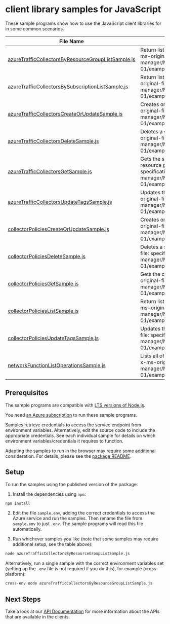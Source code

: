 # client library samples for JavaScript

These sample programs show how to use the JavaScript client libraries for in some common scenarios.

| **File Name**                                                                                         | **Description**                                                                                                                                                                                                                    |
| ----------------------------------------------------------------------------------------------------- | ---------------------------------------------------------------------------------------------------------------------------------------------------------------------------------------------------------------------------------- |
| [azureTrafficCollectorsByResourceGroupListSample.js][azuretrafficcollectorsbyresourcegrouplistsample] | Return list of Azure Traffic Collectors in a Resource Group x-ms-original-file: specification/networkfunction/resource-manager/Microsoft.NetworkFunction/stable/2022-11-01/examples/AzureTrafficCollectorsByResourceGroupList.json |
| [azureTrafficCollectorsBySubscriptionListSample.js][azuretrafficcollectorsbysubscriptionlistsample]   | Return list of Azure Traffic Collectors in a subscription x-ms-original-file: specification/networkfunction/resource-manager/Microsoft.NetworkFunction/stable/2022-11-01/examples/AzureTrafficCollectorsBySubscriptionList.json    |
| [azureTrafficCollectorsCreateOrUpdateSample.js][azuretrafficcollectorscreateorupdatesample]           | Creates or updates a Azure Traffic Collector resource x-ms-original-file: specification/networkfunction/resource-manager/Microsoft.NetworkFunction/stable/2022-11-01/examples/AzureTrafficCollectorCreate.json                     |
| [azureTrafficCollectorsDeleteSample.js][azuretrafficcollectorsdeletesample]                           | Deletes a specified Azure Traffic Collector resource. x-ms-original-file: specification/networkfunction/resource-manager/Microsoft.NetworkFunction/stable/2022-11-01/examples/AzureTrafficCollectorDelete.json                     |
| [azureTrafficCollectorsGetSample.js][azuretrafficcollectorsgetsample]                                 | Gets the specified Azure Traffic Collector in a specified resource group x-ms-original-file: specification/networkfunction/resource-manager/Microsoft.NetworkFunction/stable/2022-11-01/examples/AzureTrafficCollectorGet.json     |
| [azureTrafficCollectorsUpdateTagsSample.js][azuretrafficcollectorsupdatetagssample]                   | Updates the specified Azure Traffic Collector tags. x-ms-original-file: specification/networkfunction/resource-manager/Microsoft.NetworkFunction/stable/2022-11-01/examples/AzureTrafficCollectorUpdateTags.json                   |
| [collectorPoliciesCreateOrUpdateSample.js][collectorpoliciescreateorupdatesample]                     | Creates or updates a Collector Policy resource x-ms-original-file: specification/networkfunction/resource-manager/Microsoft.NetworkFunction/stable/2022-11-01/examples/CollectorPolicyCreate.json                                  |
| [collectorPoliciesDeleteSample.js][collectorpoliciesdeletesample]                                     | Deletes a specified Collector Policy resource. x-ms-original-file: specification/networkfunction/resource-manager/Microsoft.NetworkFunction/stable/2022-11-01/examples/CollectorPolicyDelete.json                                  |
| [collectorPoliciesGetSample.js][collectorpoliciesgetsample]                                           | Gets the collector policy in a specified Traffic Collector x-ms-original-file: specification/networkfunction/resource-manager/Microsoft.NetworkFunction/stable/2022-11-01/examples/CollectorPolicyGet.json                         |
| [collectorPoliciesListSample.js][collectorpolicieslistsample]                                         | Return list of Collector policies in a Azure Traffic Collector x-ms-original-file: specification/networkfunction/resource-manager/Microsoft.NetworkFunction/stable/2022-11-01/examples/CollectorPoliciesList.json                  |
| [collectorPoliciesUpdateTagsSample.js][collectorpoliciesupdatetagssample]                             | Updates the specified Collector Policy tags. x-ms-original-file: specification/networkfunction/resource-manager/Microsoft.NetworkFunction/stable/2022-11-01/examples/CollectorPolicyUpdateTags.json                                |
| [networkFunctionListOperationsSample.js][networkfunctionlistoperationssample]                         | Lists all of the available NetworkFunction Rest API operations. x-ms-original-file: specification/networkfunction/resource-manager/Microsoft.NetworkFunction/stable/2022-11-01/examples/OperationsList.json                        |

## Prerequisites

The sample programs are compatible with [LTS versions of Node.js](https://github.com/nodejs/release#release-schedule).

You need [an Azure subscription][freesub] to run these sample programs.

Samples retrieve credentials to access the service endpoint from environment variables. Alternatively, edit the source code to include the appropriate credentials. See each individual sample for details on which environment variables/credentials it requires to function.

Adapting the samples to run in the browser may require some additional consideration. For details, please see the [package README][package].

## Setup

To run the samples using the published version of the package:

1. Install the dependencies using `npm`:

```bash
npm install
```

2. Edit the file `sample.env`, adding the correct credentials to access the Azure service and run the samples. Then rename the file from `sample.env` to just `.env`. The sample programs will read this file automatically.

3. Run whichever samples you like (note that some samples may require additional setup, see the table above):

```bash
node azureTrafficCollectorsByResourceGroupListSample.js
```

Alternatively, run a single sample with the correct environment variables set (setting up the `.env` file is not required if you do this), for example (cross-platform):

```bash
cross-env node azureTrafficCollectorsByResourceGroupListSample.js
```

## Next Steps

Take a look at our [API Documentation][apiref] for more information about the APIs that are available in the clients.

[azuretrafficcollectorsbyresourcegrouplistsample]: https://github.com/Azure/azure-sdk-for-js/blob/main/sdk/networkfunction/arm-networkfunction/samples/v2/javascript/azureTrafficCollectorsByResourceGroupListSample.js
[azuretrafficcollectorsbysubscriptionlistsample]: https://github.com/Azure/azure-sdk-for-js/blob/main/sdk/networkfunction/arm-networkfunction/samples/v2/javascript/azureTrafficCollectorsBySubscriptionListSample.js
[azuretrafficcollectorscreateorupdatesample]: https://github.com/Azure/azure-sdk-for-js/blob/main/sdk/networkfunction/arm-networkfunction/samples/v2/javascript/azureTrafficCollectorsCreateOrUpdateSample.js
[azuretrafficcollectorsdeletesample]: https://github.com/Azure/azure-sdk-for-js/blob/main/sdk/networkfunction/arm-networkfunction/samples/v2/javascript/azureTrafficCollectorsDeleteSample.js
[azuretrafficcollectorsgetsample]: https://github.com/Azure/azure-sdk-for-js/blob/main/sdk/networkfunction/arm-networkfunction/samples/v2/javascript/azureTrafficCollectorsGetSample.js
[azuretrafficcollectorsupdatetagssample]: https://github.com/Azure/azure-sdk-for-js/blob/main/sdk/networkfunction/arm-networkfunction/samples/v2/javascript/azureTrafficCollectorsUpdateTagsSample.js
[collectorpoliciescreateorupdatesample]: https://github.com/Azure/azure-sdk-for-js/blob/main/sdk/networkfunction/arm-networkfunction/samples/v2/javascript/collectorPoliciesCreateOrUpdateSample.js
[collectorpoliciesdeletesample]: https://github.com/Azure/azure-sdk-for-js/blob/main/sdk/networkfunction/arm-networkfunction/samples/v2/javascript/collectorPoliciesDeleteSample.js
[collectorpoliciesgetsample]: https://github.com/Azure/azure-sdk-for-js/blob/main/sdk/networkfunction/arm-networkfunction/samples/v2/javascript/collectorPoliciesGetSample.js
[collectorpolicieslistsample]: https://github.com/Azure/azure-sdk-for-js/blob/main/sdk/networkfunction/arm-networkfunction/samples/v2/javascript/collectorPoliciesListSample.js
[collectorpoliciesupdatetagssample]: https://github.com/Azure/azure-sdk-for-js/blob/main/sdk/networkfunction/arm-networkfunction/samples/v2/javascript/collectorPoliciesUpdateTagsSample.js
[networkfunctionlistoperationssample]: https://github.com/Azure/azure-sdk-for-js/blob/main/sdk/networkfunction/arm-networkfunction/samples/v2/javascript/networkFunctionListOperationsSample.js
[apiref]: https://learn.microsoft.com/javascript/api/@azure/arm-networkfunction?view=azure-node-preview
[freesub]: https://azure.microsoft.com/free/
[package]: https://github.com/Azure/azure-sdk-for-js/tree/main/sdk/networkfunction/arm-networkfunction/README.md
